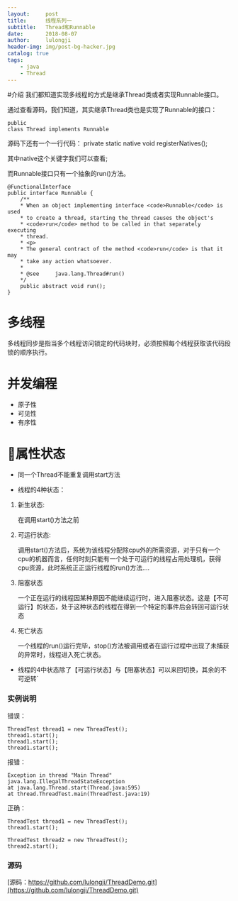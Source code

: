 ```yaml
---
layout:     post
title:      线程系列一
subtitle:   Thread和Runnable
date:       2018-08-07
author:     lulongji
header-img: img/post-bg-hacker.jpg
catalog: true
tags:
    - java
    - Thread
---
```


#介绍 
我们都知道实现多线程的方式是继承Thread类或者实现Runnable接口。

通过查看源码，我们知道，其实继承Thread类也是实现了Runnable的接口：

    public
    class Thread implements Runnable 

源码下还有一个一行代码：
       private static native void registerNatives();

其中native这个关键字我们可以查看[]();

而Runnable接口只有一个抽象的run()方法。

    @FunctionalInterface
    public interface Runnable {
        /**
        * When an object implementing interface <code>Runnable</code> is used
        * to create a thread, starting the thread causes the object's
        * <code>run</code> method to be called in that separately executing
        * thread.
        * <p>
        * The general contract of the method <code>run</code> is that it may
        * take any action whatsoever.
        *
        * @see     java.lang.Thread#run()
        */
        public abstract void run();
    }


# 多线程

多线程同步是指当多个线程访问锁定的代码块时，必须按照每个线程获取该代码段锁的顺序执行。

# 并发编程

- 原子性
- 可见性
- 有序性

# 属性状态


- 同一个Thread不能重复调用start方法

- 线程的4种状态：
1. 新生状态:

    在调用start()方法之前

2. 可运行状态:

    调用start()方法后，系统为该线程分配除cpu外的所需资源，对于只有一个cpu的机器而言，任何时刻只能有一个处于可运行的线程占用处理机，获得cpu资源，此时系统正正运行线程的run()方法....

3. 阻塞状态

    一个正在运行的线程因某种原因不能继续运行时，进入阻塞状态。这是【不可运行】的状态，处于这种状态的线程在得到一个特定的事件后会转回可运行状态

4. 死亡状态

    一个线程的run()运行完毕，stop()方法被调用或者在运行过程中出现了未捕获的异常时，线程进入死亡状态。


- 线程的4中状态除了【可运行状态】与【阻塞状态】可以来回切换，其余的不可逆转`

### 实例说明

错误：

    ThreadTest thread1 = new ThreadTest();
    thread1.start();
    thread1.start();
    thread1.start();

报错：

    Exception in thread "Main Thread" java.lang.IllegalThreadStateException
    at java.lang.Thread.start(Thread.java:595)
    at thread.ThreadTest.main(ThreadTest.java:19)


正确：

    ThreadTest thread1 = new ThreadTest();
    thread1.start();

    ThreadTest thread2 = new ThreadTest();
    thread2.start();




### 源码

[源码：https://github.com/lulongji/ThreadDemo.git](https://github.com/lulongji/ThreadDemo.git)

